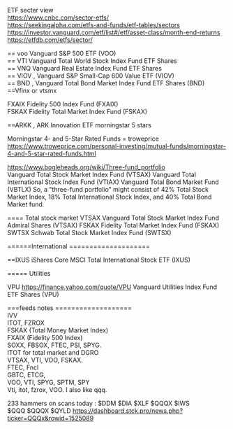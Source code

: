 

ETF  secter view    
https://www.cnbc.com/sector-etfs/    
https://seekingalpha.com/etfs-and-funds/etf-tables/sectors    
https://investor.vanguard.com/etf/list#/etf/asset-class/month-end-returns     
https://etfdb.com/etfs/sector/    
    


== voo  Vanguard S&P 500 ETF (VOO)   
== VTI  Vanguard Total World Stock Index Fund ETF Shares   
== VNQ Vanguard Real Estate Index Fund ETF Shares   
== VIOV  , Vanguard S&P Small-Cap 600 Value ETF (VIOV)  
== BND , Vanguard Total Bond Market Index Fund ETF Shares (BND)
==Vfinx or vtsmx  

FXAIX  Fidelity 500 Index Fund (FXAIX)   
FSKAX  Fidelity Total Market Index Fund (FSKAX)   


  

==ARKK , ARK Innovation ETF    morningstar 5 stars



Morningstar 4- and 5-Star Rated Funds = troweprice     
https://www.troweprice.com/personal-investing/mutual-funds/morningstar-4-and-5-star-rated-funds.html
    

https://www.bogleheads.org/wiki/Three-fund_portfolio       
Vanguard Total Stock Market Index Fund (VTSAX)
Vanguard Total International Stock Index Fund (VTIAX)
Vanguard Total Bond Market Fund (VBTLX)
So, a "three-fund portfolio" might consist of 42% Total Stock Market Index, 18% Total International Stock Index, and 40% Total Bond Market fund.



==== Total stock market 
VTSAX  Vanguard Total Stock Market Index Fund Admiral Shares (VTSAX)
FSKAX  Fidelity Total Market Index Fund (FSKAX)
SWTSX  Schwab Total Stock Market Index Fund (SWTSX) 


======International ====================    



==IXUS  iShares Core MSCI Total International Stock ETF (IXUS)     


=====  Utilities   

VPU https://finance.yahoo.com/quote/VPU   Vanguard Utilities Index Fund ETF Shares (VPU)       

===feeds notes ===================           
IVV   
ITOT, FZROX   
FSKAX (Total Money Market Index)   
FXAIX (Fidelity 500 Index)   
 SOXX, FBSOX, FTEC, PSI, SPYG.   
  ITOT for total market and DGRO     
VTSAX, VTI, VOO, FSKAX.   
FTEC,  Fncl    
GBTC, ETCG,  
VOO, VTI, SPYG, SPTM, SPY     
Vti, itot, fzrox, VOO. I also like qqq.


233 hammers on scans today :  $DDM $DIA $XLF $QQQX $IWS     
$QQQ $QQQX $QYLD  https://dashboard.stck.pro/news.php?ticker=QQQx&rowid=1525089      







